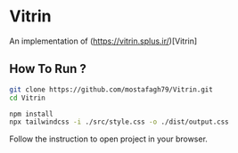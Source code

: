# Vitrin

 An implementation of (https://vitrin.splus.ir/)[Vitrin]

## How To Run ?

```bash
git clone https://github.com/mostafagh79/Vitrin.git
cd Vitrin
```

```bash
npm install
npx tailwindcss -i ./src/style.css -o ./dist/output.css
```
Follow the instruction to open project in your browser.

